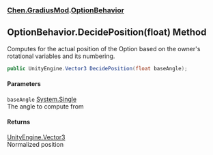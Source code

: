 
### [Chen.GradiusMod](./Chen-GradiusMod 'Chen.GradiusMod').[OptionBehavior](./Chen-GradiusMod-OptionBehavior 'Chen.GradiusMod.OptionBehavior')

## OptionBehavior.DecidePosition(float) Method
Computes for the actual position of the Option based on the owner's rotational variables and its numbering.  
```csharp
public UnityEngine.Vector3 DecidePosition(float baseAngle);
```

#### Parameters
<a name='Chen-GradiusMod-OptionBehavior-DecidePosition(float)-baseAngle'></a>
`baseAngle` [System.Single](https://docs.microsoft.com/en-us/dotnet/api/System.Single 'System.Single')  
The angle to compute from  
  

#### Returns
[UnityEngine.Vector3](https://docs.microsoft.com/en-us/dotnet/api/UnityEngine.Vector3 'UnityEngine.Vector3')  
Normalized position  
